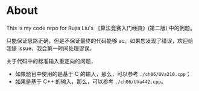 # About

This is my code repo for Rujia Liu's 《算法竞赛入门经典》(第二版) 中的例题。

只能保证思路正确，但是不保证最终的代码能够 ac。如果您发现了错误，欢迎给我提 issue，我会第一时间处理谬误。

关于代码中的标准输入重定向的问题，
- 如果题目中使用的是基于 C 的输入，那么，可以参考 `./ch06/UVa210.cpp`；
- 如果是基于 C++ 的输入，那么，可以参考 `./ch06/UVa442.cpp`。



